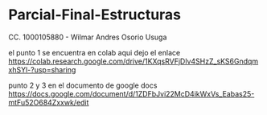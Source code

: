 # Parcial-Final-Estructuras

CC. 1000105880 - Wilmar Andres Osorio Usuga


el punto 1 se encuentra en colab aqui dejo el enlace
https://colab.research.google.com/drive/1KXqsRVFjDlv4SHzZ_sKS6GndqmxhSYl-?usp=sharing

punto 2 y 3 en el documento de google docs
https://docs.google.com/document/d/1ZDFbJvi22McD4ikWxVs_Eabas25-mtFu52O684Zxxwk/edit
